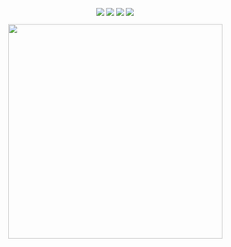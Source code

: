 <!-- social links -->
<p align="center">
<a href="https://linkedin.com/in/brandanmcdevitt/"><img src="https://img.shields.io/badge/linkedin%20-%230077B5.svg?&style=for-the-badge&logo=linkedin&logoColor=white"/></a>
<a href="https://instagram.com/brandanmcdevitt/"><img src="https://img.shields.io/badge/Instagram%20-%23E4405F.svg?&style=for-the-badge&logo=Instagram&logoColor=white"/></a>
<a href="https://twitter.com/brandanmcdevitt"><img src="https://img.shields.io/badge/Twitter%20-%231DA1F2.svg?&style=for-the-badge&logo=Twitter&logoColor=white"/></a>
<a href="https://brandan.me"><img src="https://img.shields.io/badge/wesbite%20-%23013243.svg?&style=for-the-badge" /></a>

<p align="center">
  <a href="https://open.spotify.com/user/brandanmcdevitt"><img src="https://spotify-player-github-readme.vercel.app/api/spotify" width=435/></a>
</p>
